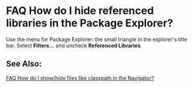 

FAQ How do I hide referenced libraries in the Package Explorer?
===============================================================

Use the menu for Package Explorer: the small triangle in the explorer's title bar. Select **Filters...** and uncheck **Referenced Libraries**.

  

  

See Also:
---------

[FAQ How do I show/hide files like classpath in the Navigator?](./FAQ_How_do_I_show/hide_files_like_classpath_in_the_Navigator.md "FAQ How do I show/hide files like classpath in the Navigator?")

